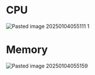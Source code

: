 # CPU
![Pasted image 20250104055111 1](https://github.com/user-attachments/assets/1deb343a-ebbb-4d00-9cf1-95f159acd4ae)

# Memory
![Pasted image 20250104055159](https://github.com/user-attachments/assets/1a15a56d-c678-4327-9dca-96d0301608ba)
